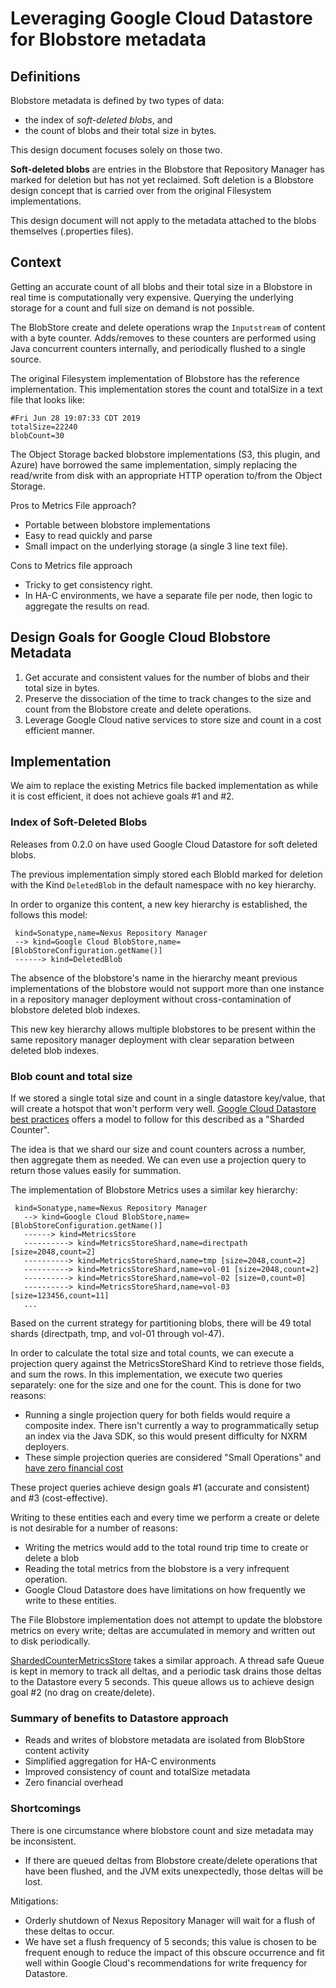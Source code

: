 # Leveraging Google Cloud Datastore for Blobstore metadata

## Definitions

Blobstore metadata is defined by two types of data:

* the index of *soft-deleted blobs*, and
* the count of blobs and their total size in bytes.

This design document focuses solely on those two.

**Soft-deleted blobs** are entries in the Blobstore that Repository Manager has marked for deletion but has not
yet reclaimed. Soft deletion is a Blobstore design concept that is carried over from the original Filesystem
implementations. 
 
This design document will not apply to the metadata attached to the blobs themselves (.properties files).
 
## Context

Getting an accurate count of all blobs and their total size in a Blobstore in real time is computationally 
very expensive. Querying the underlying storage for a count and full size on demand is not possible. 

The BlobStore create and delete operations wrap the `Inputstream` of content with a byte counter. Adds/removes
to these counters are performed using Java concurrent counters internally, and periodically flushed to a single source.

The original Filesystem implementation of Blobstore has the reference implementation. 
This implementation stores the count and totalSize in a text file that looks like:

```
#Fri Jun 28 19:07:33 CDT 2019
totalSize=22240
blobCount=30
```

The Object Storage backed blobstore implementations (S3, this plugin, and Azure) have borrowed the same implementation, 
simply replacing the read/write from disk with an appropriate HTTP operation to/from the Object Storage.

Pros to Metrics File approach?

* Portable between blobstore implementations
* Easy to read quickly and parse
* Small impact on the underlying storage (a single 3 line text file).

Cons to Metrics file approach

* Tricky to get consistency right.
* In HA-C environments, we have a separate file per node, then logic to aggregate the results on read.
 
## Design Goals for Google Cloud Blobstore Metadata

1. Get accurate and consistent values for the number of blobs and their total size in bytes.
2. Preserve the dissociation of the time to track changes to the size and count from the Blobstore create and delete operations.
3. Leverage Google Cloud native services to store size and count in a cost efficient manner.

## Implementation

We aim to replace the existing Metrics file backed implementation as while it is cost efficient, it does not
achieve goals #1 and #2.

### Index of Soft-Deleted Blobs

Releases from 0.2.0 on have used Google Cloud Datastore for soft deleted blobs.

The previous implementation simply stored each BlobId marked for deletion with the Kind `DeletedBlob` in the default 
namespace with no key hierarchy.

In order to organize this content, a new key hierarchy is established, the follows this model:

```
 kind=Sonatype,name=Nexus Repository Manager
 --> kind=Google Cloud BlobStore,name=[BlobStoreConfiguration.getName()]
 ------> kind=DeletedBlob
```

The absence of the blobstore's name in the hierarchy meant previous implementations of the blobstore would not support
more than one instance in a repository manager deployment without cross-contamination of blobstore deleted blob 
indexes.

This new key hierarchy allows multiple blobstores to be present within the same repository manager deployment with
clear separation between deleted blob indexes.

### Blob count and total size

If we stored a single total size and count in a single datastore key/value, that will create a hotspot that won't 
perform very well. [Google Cloud Datastore best practices](https://cloud.google.com/datastore/docs/best-practices) 
offers a model to follow for this described as a "Sharded Counter".

The idea is that we shard our size and count counters across a number, then aggregate them as needed. We can
even use a projection query to return those values easily for summation.

The implementation of Blobstore Metrics uses a similar key hierarchy:

```
 kind=Sonatype,name=Nexus Repository Manager
   --> kind=Google Cloud BlobStore,name=[BlobStoreConfiguration.getName()]
   ------> kind=MetricsStore
   ----------> kind=MetricsStoreShard,name=directpath [size=2048,count=2]
   ----------> kind=MetricsStoreShard,name=tmp [size=2048,count=2]
   ----------> kind=MetricsStoreShard,name=vol-01 [size=2048,count=2]
   ----------> kind=MetricsStoreShard,name=vol-02 [size=0,count=0]
   ----------> kind=MetricsStoreShard,name=vol-03 [size=123456,count=11]
   ...
```

Based on the current strategy for partitioning blobs, there will be 49 total shards (directpath, tmp, and vol-01 through 
vol-47).

In order to calculate the total size and total counts, we can execute a projection query against the MetricsStoreShard
Kind to retrieve those fields, and sum the rows. In this implementation, we execute two queries separately: one for the 
size and one for the count. This is done for two reasons:

* Running a single projection query for both fields would require a composite index. There isn't currently a way
to programmatically setup an index via the Java SDK, so this would present difficulty for NXRM deployers.
* These simple projection queries are considered "Small Operations" and 
[have zero financial cost](https://cloud.google.com/datastore/pricing) 

These project queries achieve design goals #1 (accurate and consistent) and #3 (cost-effective).

Writing to these entities each and every time we perform a create or delete is not desirable for a number of reasons:

* Writing the metrics would add to the total round trip time to create or delete a blob
* Reading the total metrics from the blobstore is a very infrequent operation.
* Google Cloud Datastore does have limitations on how frequently we write to these entities. 

The File Blobstore implementation does not attempt to update the blobstore metrics on every write; deltas are 
accumulated in memory and written out to disk periodically.

[ShardedCounterMetricsStore](../src/main/java/org/sonatype/nexus/blobstore/gcloud/internal/ShardedCounterMetricsStore.java) 
takes a similar approach. A thread safe Queue is kept in memory to track all deltas, and a periodic task drains those 
deltas to the Datastore every 5 seconds.
This queue allows us to achieve design goal #2 (no drag on create/delete).

### Summary of benefits to Datastore approach

* Reads and writes of blobstore metadata are isolated from BlobStore content activity
* Simplified aggregation for HA-C environments
* Improved consistency of count and totalSize metadata
* Zero financial overhead

### Shortcomings

There is one circumstance where blobstore count and size metadata may be inconsistent.

* If there are queued deltas from Blobstore create/delete operations that have been flushed, and the JVM exits
unexpectedly, those deltas will be lost.

Mitigations:

* Orderly shutdown of Nexus Repository Manager will wait for a flush of these deltas to occur.
* We have set a flush frequency of 5 seconds; this value is chosen to be frequent enough to reduce the impact of this
obscure occurrence and fit well within Google Cloud's recommendations for write frequency for Datastore.
